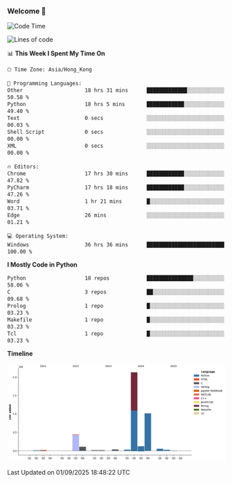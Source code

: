 ### Welcome 👋

<!--START_SECTION:waka-->
![Code Time](http://img.shields.io/badge/Code%20Time-2%2C533%20hrs%208%20mins-blue)

![Lines of code](https://img.shields.io/badge/From%20Hello%20World%20I%27ve%20Written-4.0%20million%20lines%20of%20code-blue)

📊 **This Week I Spent My Time On** 

```text
🕑︎ Time Zone: Asia/Hong_Kong

💬 Programming Languages: 
Other                    18 hrs 31 mins      █████████████░░░░░░░░░░░░   50.58 % 
Python                   18 hrs 5 mins       ████████████░░░░░░░░░░░░░   49.40 % 
Text                     0 secs              ░░░░░░░░░░░░░░░░░░░░░░░░░   00.03 % 
Shell Script             0 secs              ░░░░░░░░░░░░░░░░░░░░░░░░░   00.00 % 
XML                      0 secs              ░░░░░░░░░░░░░░░░░░░░░░░░░   00.00 % 

🔥 Editors: 
Chrome                   17 hrs 30 mins      ████████████░░░░░░░░░░░░░   47.82 % 
PyCharm                  17 hrs 18 mins      ████████████░░░░░░░░░░░░░   47.26 % 
Word                     1 hr 21 mins        █░░░░░░░░░░░░░░░░░░░░░░░░   03.71 % 
Edge                     26 mins             ░░░░░░░░░░░░░░░░░░░░░░░░░   01.21 % 

💻 Operating System: 
Windows                  36 hrs 36 mins      █████████████████████████   100.00 % 
```

**I Mostly Code in Python** 

```text
Python                   18 repos            ███████████████░░░░░░░░░░   58.06 % 
C                        3 repos             ██░░░░░░░░░░░░░░░░░░░░░░░   09.68 % 
Prolog                   1 repo              █░░░░░░░░░░░░░░░░░░░░░░░░   03.23 % 
Makefile                 1 repo              █░░░░░░░░░░░░░░░░░░░░░░░░   03.23 % 
Tcl                      1 repo              █░░░░░░░░░░░░░░░░░░░░░░░░   03.23 % 
```



**Timeline**

![Lines of Code chart](https://raw.githubusercontent.com/xhj2501/xhj2501/main/assets/bar_graph.png)


 Last Updated on 01/09/2025 18:48:22 UTC
<!--END_SECTION:waka-->

